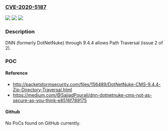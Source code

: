 ### [CVE-2020-5187](https://cve.mitre.org/cgi-bin/cvename.cgi?name=CVE-2020-5187)
![](https://img.shields.io/static/v1?label=Product&message=n%2Fa&color=blue)
![](https://img.shields.io/static/v1?label=Version&message=n%2Fa&color=blue)
![](https://img.shields.io/static/v1?label=Vulnerability&message=n%2Fa&color=brighgreen)

### Description

DNN (formerly DotNetNuke) through 9.4.4 allows Path Traversal (issue 2 of 2).

### POC

#### Reference
- http://packetstormsecurity.com/files/156489/DotNetNuke-CMS-9.4.4-Zip-Directory-Traversal.html
- https://medium.com/@SajjadPourali/dnn-dotnetnuke-cms-not-as-secure-as-you-think-e8516f789175

#### Github
No PoCs found on GitHub currently.

